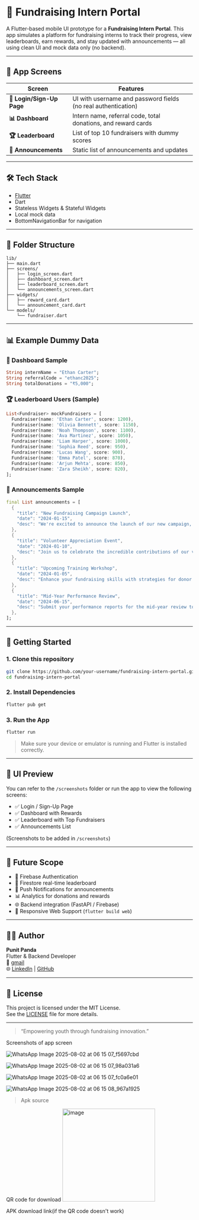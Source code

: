 # 🎯 Fundraising Intern Portal

A Flutter-based mobile UI prototype for a **Fundraising Intern Portal**. This app simulates a platform for fundraising interns to track their progress, view leaderboards, earn rewards, and stay updated with announcements — all using clean UI and mock data only (no backend).

---

## 📱 App Screens

| Screen        | Features |
|---------------|----------|
| **🔐 Login/Sign-Up Page** | UI with username and password fields (no real authentication) |
| **📊 Dashboard**         | Intern name, referral code, total donations, and reward cards |
| **🏆 Leaderboard**       | List of top 10 fundraisers with dummy scores |
| **📣 Announcements**     | Static list of announcements and updates |

---

## 🛠️ Tech Stack

- [Flutter](https://flutter.dev/)
- Dart
- Stateless Widgets & Stateful Widgets
- Local mock data
- BottomNavigationBar for navigation

---

## 📂 Folder Structure

```
lib/
├── main.dart
├── screens/
│   ├── login_screen.dart
│   ├── dashboard_screen.dart
│   ├── leaderboard_screen.dart
│   └── announcements_screen.dart
├── widgets/
│   ├── reward_card.dart
│   └── announcement_card.dart
└── models/
    └── fundraiser.dart
```

---

## 📊 Example Dummy Data

### 👤 Dashboard Sample

```dart
String internName = "Ethan Carter";
String referralCode = "ethanc2025";
String totalDonations = "₹5,000";
```

### 🏆 Leaderboard Users (Sample)

```dart
List<Fundraiser> mockFundraisers = [
  Fundraiser(name: 'Ethan Carter', score: 1200),
  Fundraiser(name: 'Olivia Bennett', score: 1150),
  Fundraiser(name: 'Noah Thompson', score: 1100),
  Fundraiser(name: 'Ava Martinez', score: 1050),
  Fundraiser(name: 'Liam Harper', score: 1000),
  Fundraiser(name: 'Sophia Reed', score: 950),
  Fundraiser(name: 'Lucas Wang', score: 900),
  Fundraiser(name: 'Emma Patel', score: 870),
  Fundraiser(name: 'Arjun Mehta', score: 850),
  Fundraiser(name: 'Zara Sheikh', score: 820),
];
```

### 📣 Announcements Sample

```dart
final List announcements = [
  {
    "title": "New Fundraising Campaign Launch",
    "date": "2024-01-15",
    "desc": "We're excited to announce the launch of our new campaign, 'Empower Futures'. Your participation is crucial to its success!"
  },
  {
    "title": "Volunteer Appreciation Event",
    "date": "2024-01-10",
    "desc": "Join us to celebrate the incredible contributions of our volunteers."
  },
  {
    "title": "Upcoming Training Workshop",
    "date": "2024-01-05",
    "desc": "Enhance your fundraising skills with strategies for donor engagement and campaign planning."
  },
  {
    "title": "Mid-Year Performance Review",
    "date": "2024-06-15",
    "desc": "Submit your performance reports for the mid-year review to earn extra rewards!"
  },
];
```

---

## 🚀 Getting Started

### 1. Clone this repository

```bash
git clone https://github.com/your-username/fundraising-intern-portal.git
cd fundraising-intern-portal
```

### 2. Install Dependencies

```bash
flutter pub get
```

### 3. Run the App

```bash
flutter run
```

> Make sure your device or emulator is running and Flutter is installed correctly.

---

## 📸 UI Preview

You can refer to the `/screenshots` folder or run the app to view the following screens:

- ✅ Login / Sign-Up Page
- ✅ Dashboard with Rewards
- ✅ Leaderboard with Top Fundraisers
- ✅ Announcements List

(Screenshots to be added in `/screenshots`)

---

## 🔮 Future Scope

- 🔐 Firebase Authentication
- 🔄 Firestore real-time leaderboard
- 💬 Push Notifications for announcements
- 📊 Analytics for donations and rewards
- 🌐 Backend integration (FastAPI / Firebase)
- 🎨 Responsive Web Support (`flutter build web`)

---

## 👨‍💻 Author

**Punit Panda**  
Flutter & Backend Developer  
📧 [gmail](mailto:punitpanda26022005@gmail.com)  
🌐 [LinkedIn]((https://www.linkedin.com/in/punit-panda-49126b252/)) | [GitHub](https://github.com/dexEnjoyer)

---

## 📜 License

This project is licensed under the MIT License.  
See the [LICENSE](LICENSE) file for more details.

---

> “Empowering youth through fundraising innovation.”

Screenshots of app screen

![WhatsApp Image 2025-08-02 at 06 15 07_f5697cbd](https://github.com/user-attachments/assets/6dfcb141-d09b-47b8-a506-e2da4bce54b1)

![WhatsApp Image 2025-08-02 at 06 15 07_98a031a6](https://github.com/user-attachments/assets/00a13620-070d-41cd-8e92-17196979b384)

![WhatsApp Image 2025-08-02 at 06 15 07_fc0a6e01](https://github.com/user-attachments/assets/25138f61-3340-42ce-a089-9c25e9eeb95a)

![WhatsApp Image 2025-08-02 at 06 15 08_967a1925](https://github.com/user-attachments/assets/5b8f5e1a-1f9d-4d19-923e-68a2a0dee332)

> Apk source 

QR code for download
<img width="250" height="250" alt="image" src="https://github.com/user-attachments/assets/cfb66444-4453-4b22-a358-eda9b27ac004" />

APK download link(if the QR code doesn't work)

[](https://drive.google.com/file/d/1zlHLcYrMAIEx6gFxqigsAVyJ2OVDlVOq/view?usp=sharing)



